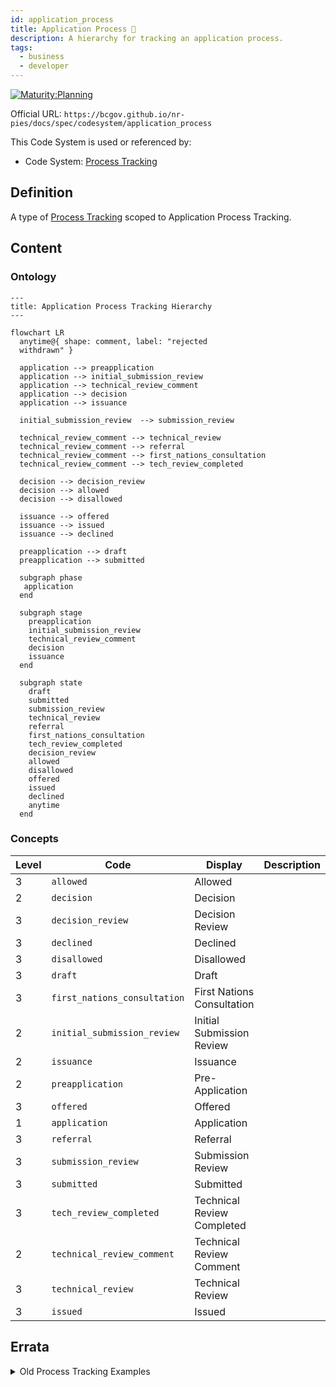 ```yaml
---
id: application_process
title: Application Process 🚧
description: A hierarchy for tracking an application process.
tags:
  - business
  - developer
---
```


[![Maturity:Planning](https://img.shields.io/badge/Maturity-Planning-orange)](/docs/spec#maturity)

Official URL: `https://bcgov.github.io/nr-pies/docs/spec/codesystem/application_process`

This Code System is used or referenced by:

- Code System: [Process Tracking](/docs/spec/codesystem/process_tracking)

## Definition

A type of [Process Tracking](/docs/spec/codesystem/process_tracking) scoped to Application Process Tracking.

## Content

### Ontology

```mermaid
---
title: Application Process Tracking Hierarchy
---

flowchart LR
  anytime@{ shape: comment, label: "rejected
  withdrawn" }

  application --> preapplication
  application --> initial_submission_review
  application --> technical_review_comment
  application --> decision
  application --> issuance

  initial_submission_review  --> submission_review

  technical_review_comment --> technical_review
  technical_review_comment --> referral
  technical_review_comment --> first_nations_consultation
  technical_review_comment --> tech_review_completed

  decision --> decision_review
  decision --> allowed
  decision --> disallowed

  issuance --> offered
  issuance --> issued
  issuance --> declined

  preapplication --> draft
  preapplication --> submitted

  subgraph phase
   application
  end

  subgraph stage
    preapplication
    initial_submission_review
    technical_review_comment
    decision
    issuance
  end

  subgraph state
    draft
    submitted
    submission_review
    technical_review
    referral
    first_nations_consultation
    tech_review_completed
    decision_review
    allowed
    disallowed
    offered
    issued
    declined
    anytime
  end
```

### Concepts

| Level | Code                         | Display                    | Description |
| ----- | ---------------------------- | -------------------------- | ----------- |
| 3     | `allowed`                    | Allowed                    |             |
| 2     | `decision`                   | Decision                   |             |
| 3     | `decision_review`            | Decision Review            |             |
| 3     | `declined`                   | Declined                   |             |
| 3     | `disallowed`                 | Disallowed                 |             |
| 3     | `draft`                      | Draft                      |             |
| 3     | `first_nations_consultation` | First Nations Consultation |             |
| 2     | `initial_submission_review`  | Initial Submission Review  |             |
| 2     | `issuance`                   | Issuance                   |             |
| 2     | `preapplication`             | Pre-Application            |             |
| 3     | `offered`                    | Offered                    |             |
| 1     | `application`                | Application                |             |
| 3     | `referral`                   | Referral                   |             |
| 3     | `submission_review`          | Submission Review          |             |
| 3     | `submitted`                  | Submitted                  |             |
| 3     | `tech_review_completed`      | Technical Review Completed |             |
| 2     | `technical_review_comment`   | Technical Review Comment   |             |
| 3     | `technical_review`           | Technical Review           |             |
| 3     | `issued`                     | Issued                     |             |

## Errata

<details>
<summary>Old Process Tracking Examples</summary>

These are old Process Tracking hierarchy concepts. While useful as an orientation guide, they no longer reflect the
latest code words that are used in the specification.

```mermaid
---
title: Process Tracking
---
flowchart LR
  app_type@{ shape: comment, label: "new
  amendment
  transfer
  cancel" }

  application --> screening
  application --> submission
  application --> review
  application --> decision
  application --> effect
  application --> app_type

  submission --> draft
  submission --> submitted
  review --> assessment
  review --> on_hold
  decision --> approved
  decision --> declined
  decision --> cancelled
  decision --> abandoned
  effect --> withdrawn
  effect --> expired

  assessment --> under_review
  assessment --> in_referral
  assessment --> with_client
  on_hold --> deferred
  on_hold --> paused
  approved --> conditional
  approved --> offered
  approved --> issued

  state --> status

  subgraph lifecycle
    application
  end

  subgraph type
    app_type
  end

  subgraph phase
    screening
    submission
    review
    decision
    effect
  end

  subgraph stage
    draft
    submitted
    assessment
    on_hold
    approved
    declined
    cancelled
    abandoned
    withdrawn
    expired
  end

  subgraph state
    under_review
    in_referral
    with_client
    deferred
    paused
    conditional
    offered
    issued
  end
```

```mermaid
---
title: Authorization Process Concept Hierarchy
---
flowchart LR
  auth_type@{ shape: comment, label: "permit
  license
  right
  grant"}

  authorization --> active
  authorization --> inactive
  authorization --> requested
  authorization --> suspended
  authorization --> auth_type

  phase --> status

  subgraph lifecycle
    authorization
  end

  subgraph type
    auth_type
  end

  subgraph phase
    active
    inactive
    requested
    suspended
  end
```

</details>
